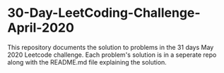 # 30-Day-LeetCoding-Challenge-April-2020
This repository documents the solution to problems in the 31 days May 2020 Leetcode challenge. 
Each problem's solution is in a seperate repo along with the README.md file explaining the solution.
